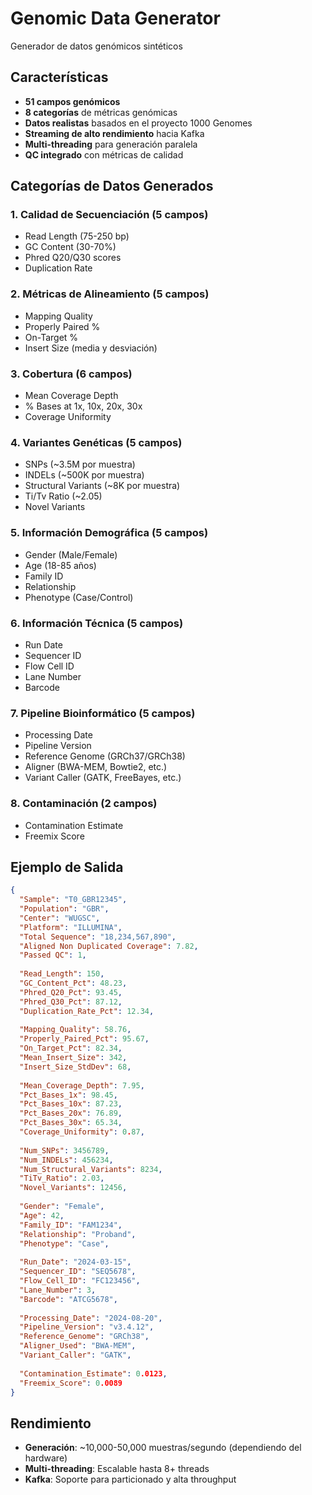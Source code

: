 # Genomic Data Generator

Generador de datos genómicos sintéticos 
## Características

- **51 campos genómicos**
- **8 categorías** de métricas genómicas
- **Datos realistas** basados en el proyecto 1000 Genomes
- **Streaming de alto rendimiento** hacia Kafka
- **Multi-threading** para generación paralela
- **QC integrado** con métricas de calidad

## Categorías de Datos Generados

### 1. Calidad de Secuenciación (5 campos)
- Read Length (75-250 bp)
- GC Content (30-70%)
- Phred Q20/Q30 scores
- Duplication Rate

### 2.  Métricas de Alineamiento (5 campos)
- Mapping Quality
- Properly Paired %
- On-Target %
- Insert Size (media y desviación)

### 3. Cobertura (6 campos)
- Mean Coverage Depth
- % Bases at 1x, 10x, 20x, 30x
- Coverage Uniformity

### 4. Variantes Genéticas (5 campos)
- SNPs (~3.5M por muestra)
- INDELs (~500K por muestra)
- Structural Variants (~8K por muestra)
- Ti/Tv Ratio (~2.05)
- Novel Variants

### 5.  Información Demográfica (5 campos)
- Gender (Male/Female)
- Age (18-85 años)
- Family ID
- Relationship
- Phenotype (Case/Control)

### 6. Información Técnica (5 campos)
- Run Date
- Sequencer ID
- Flow Cell ID
- Lane Number
- Barcode

### 7.  Pipeline Bioinformático (5 campos)
- Processing Date
- Pipeline Version
- Reference Genome (GRCh37/GRCh38)
- Aligner (BWA-MEM, Bowtie2, etc.)
- Variant Caller (GATK, FreeBayes, etc.)

### 8. Contaminación (2 campos)
- Contamination Estimate
- Freemix Score


## Ejemplo de Salida

```json
{
  "Sample": "T0_GBR12345",
  "Population": "GBR",
  "Center": "WUGSC",
  "Platform": "ILLUMINA",
  "Total Sequence": "18,234,567,890",
  "Aligned Non Duplicated Coverage": 7.82,
  "Passed QC": 1,
  
  "Read_Length": 150,
  "GC_Content_Pct": 48.23,
  "Phred_Q20_Pct": 93.45,
  "Phred_Q30_Pct": 87.12,
  "Duplication_Rate_Pct": 12.34,
  
  "Mapping_Quality": 58.76,
  "Properly_Paired_Pct": 95.67,
  "On_Target_Pct": 82.34,
  "Mean_Insert_Size": 342,
  "Insert_Size_StdDev": 68,
  
  "Mean_Coverage_Depth": 7.95,
  "Pct_Bases_1x": 98.45,
  "Pct_Bases_10x": 87.23,
  "Pct_Bases_20x": 76.89,
  "Pct_Bases_30x": 65.34,
  "Coverage_Uniformity": 0.87,
  
  "Num_SNPs": 3456789,
  "Num_INDELs": 456234,
  "Num_Structural_Variants": 8234,
  "TiTv_Ratio": 2.03,
  "Novel_Variants": 12456,
  
  "Gender": "Female",
  "Age": 42,
  "Family_ID": "FAM1234",
  "Relationship": "Proband",
  "Phenotype": "Case",
  
  "Run_Date": "2024-03-15",
  "Sequencer_ID": "SEQ5678",
  "Flow_Cell_ID": "FC123456",
  "Lane_Number": 3,
  "Barcode": "ATCG5678",
  
  "Processing_Date": "2024-08-20",
  "Pipeline_Version": "v3.4.12",
  "Reference_Genome": "GRCh38",
  "Aligner_Used": "BWA-MEM",
  "Variant_Caller": "GATK",
  
  "Contamination_Estimate": 0.0123,
  "Freemix_Score": 0.0089
}
```

## Rendimiento

- **Generación**: ~10,000-50,000 muestras/segundo (dependiendo del hardware)
- **Multi-threading**: Escalable hasta 8+ threads
- **Kafka**: Soporte para particionado y alta throughput
